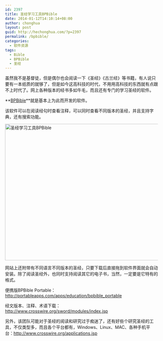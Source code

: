 ```yaml
---
id: 2397
title: 圣经学习工具BPBible
date: 2014-01-12T14:10:14+08:00
author: chonghua
layout: post
guid: http://hechonghua.com/?p=2397
permalink: /bpbible/
categories:
  - 软件资源
tags:
  - Bible
  - BPBible
  - 圣经
---
```

虽然我不是基督徒，但是偶尔也会阅读一下《圣经》《古兰经》等书籍，有人说只要有一本纸质的就够了，但是如今这高科技的时代，不用用高科技的东西就有点跟不上时代了。网上各种版本的经书多如牛毛，而且还有专门的学习圣经的软件。

<!--more-->

**<a href="http://www.crosswire.org/sword/index.jsp" target="_blank">BPBible</a>**就是基本上为此而开发的软件。

该软件可以在阅读经句时查看注释，可以同时查看不同版本的圣经，并且支持字典，还有搜索功能。

<img src="http://chonghua-1251666171.cos.ap-shanghai.myqcloud.com/bpbible-portable-1.png.jpg" width="600" height="450" alt="圣经学习工具BPBible" /> 

网站上还附带有不同语言不同版本的圣经，只要下载后直接拖到软件界面就会自动安装。除了阅读圣经外，也同时支持阅读其它的电子书，当然，一定要是它特有的格式。

便携版BPBible Portable：<a title="http://portableapps.com/apps/education/bpbible_portable" href="http://portableapps.com/apps/education/bpbible_portable" target="_blank">http://portableapps.com/apps/education/bpbible_portable</a>

经文版本、注释、术语下载：<a title="http://www.crosswire.org/sword/modules/index.jsp" href="http://www.crosswire.org/sword/modules/index.jsp" target="_blank">http://www.crosswire.org/sword/modules/index.jsp</a>

另外，该团队可能对于圣经的阅读和研究过于痴迷了，还有好些个研究圣经的工具，不仅类型多，而且各个平台都有，Windows、Linux、MAC、各种手机平台：<a title="http://www.crosswire.org/applications.jsp" href="http://www.crosswire.org/applications.jsp" target="_blank">http://www.crosswire.org/applications.jsp</a>